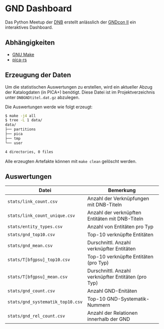 # GND Dashboard

Das Python Meetup der [DNB](https://dnb.de/) erstellt anlässlich der [GNDcon II](https://gnd.network/Webs/gnd/SharedDocs/Veranstaltungen/DE/GNDCon2_0/210607_gndCon2_0_node.html;jsessionid=BE0B31B0EB2494AFB8386584F91BF141.internet281) ein interaktives Dashboard.

## Abhängigkeiten

* [GNU Make](https://www.gnu.org/software/make/)
* [pica-rs](https://github.com/deutsche-nationalbibliothek/pica-rs)

## Erzeugung der Daten

Um die statistischen Auswertungen zu erstellen, wird ein aktueller Abzug der
Katalogdaten (in PICA+) benötigt. Diese Datei ist im Projektverzeichnis unter
`DNBGNDtitel.dat.gz` abzulegen.

Die Auswertungen werde wie folgt erzeugt:

```bash
$ make -j4 all
$ tree -L 1 data/
data/
├── partitions
├── pica
├── tmp
└── user

4 directories, 0 files
```

Alle erzeugten Artefakte können mit `make clean` gelöscht werden.

## Auswertungen

| Datei                            | Bemerkung                                           |
| -------------------------------- | --------------------------------------------------- |
| `stats/link_count.csv`           | Anzahl der Verknüpfungen mit DNB-Titeln             |
| `stats/link_count_unique.csv`    | Anzahl der verknüpften Entitäten mit DNB-Titeln     |
| `stats/entity_types.csv`         | Anzahl von Entitäten pro Typ                        |
| `stats/gnd_top10.csv`            | Top-10 verknüpfte Entitäten                         |
| `stats/gnd_mean.csv`             | Durschnittl. Anzahl verknüpfter Entitäten           |
| `stats/T[bfgpsu]_top10.csv`      | Top-10 verknüpfte Entitäten (pro Typ)               |
| `stats/T[bfgpsu]_mean.csv`       | Durschnittl. Anzahl verknüpfter Entitäten (pro Typ) |
| `stats/gnd_count.csv`            | Anzahl GND-Enitäten                                 |
| `stats/gnd_systematik_top10.csv` | Top-10 GND-Systematik-Nummern                       |
| `stats/gnd_rel_count.csv`        | Anzahl der Relationen innerhalb der GND             |
